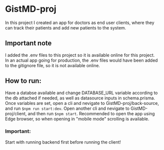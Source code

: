 # GistMD-proj

In this project I created an app for doctors as end user clients, where they can track their patients and add new patients to the system. 

## Important note

I added the .env files to this project so it is available online for this project. In an actual app going for production, the .env files would have been added to the gitignore file, so it is not available online.

## How to run:

Have a databse available and change DATABASE_URL variable according to the db attached if needed, as well as datasource inputs in schema.prisma.
Once variables are set, open a cli and nevigate to GistMD-proj/back-source, and run `$npm run start:dev`.
Open another cli and nevigate to GistMD-proj/client, and then run `$npm start`.
Recommended to open the app using Edge browser, so when opening in "mobile mode" scrolling is available.

### Important:

Start with running backend first before running the client!
